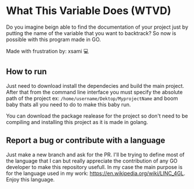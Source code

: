 # What This Variable Does (WTVD)

Do you imagine beign able to find the documentation of your project just by putting the name of the variable that you want to backtrack? So now is possible with this program made in GO.

Made with frustration by: xsami :computer:


## How to run

Just need to download install the dependecies and build the main project. After that from the command line interface you must specify the absolute path of the project ex: `/home/username/Dektop/MyprojectName` and boom baby thats all you need to do to make this baby run.

You can download the package realease for the project so don't need to be compiling and installing this project as it is made in golang.


## Report a bug or contribute with a language

Just make a new branch and ask for the PR. I'll be trying to define most of the language that I can but really appreciate the contribution of any GO developer to make this repository usefull. In my case the main purpose is for the language used in my work: https://en.wikipedia.org/wiki/LINC_4GL. Enjoy this language.